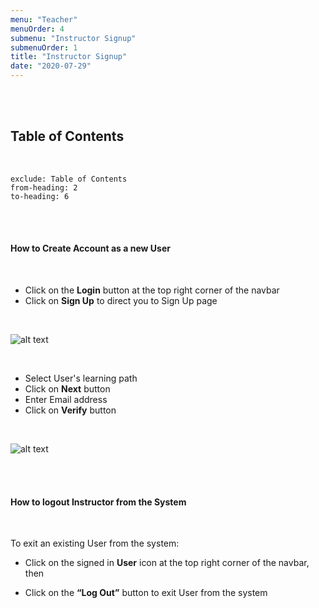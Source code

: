 ```yaml
---
menu: "Teacher"
menuOrder: 4
submenu: "Instructor Signup"
submenuOrder: 1
title: "Instructor Signup"
date: "2020-07-29"
---
```



<!-- if Schools has an account already they can login, [via this link](https://www.luminate.ng/LoginView). -->
<br />
<br />

## Table of Contents

<br />

```toc
exclude: Table of Contents
from-heading: 2
to-heading: 6
```

<br />
<br />

#### How to Create Account as a new User

<br />

* Click on the  **Login** button at the top right corner of the navbar
* Click on **Sign Up** to direct you to Sign Up page

<br />

 ![alt text](/images/SignUp.png "Title")

<br />

* Select User's learning path
* Click on **Next** button
* Enter Email address
* Click on **Verify** button

<br />

  ![alt text](/images/Verify.png "Title")

<br />
<br />

#### How to logout Instructor from the System

<br />

 To exit an existing User from the system:

* Click on the signed in **User** icon at the top right corner of the navbar,
 then

* Click on the **“Log Out”** button to exit User from the system
